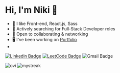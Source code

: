 # Hi, I'm Niki 👋


- 🎨 I like Front-end, React.js, Sass
- 🌱 Actively searching for Full-Stack Developer roles
- 🤝 Open to collaborating & networking
- 🖥️ I've been working on [Portfolio](https://nrenner0211.github.io/super-react-portfolio/)
- 

[![Linkedin Badge](https://img.shields.io/badge/nrenner0211-0077B5?style=for-the-badge&logo=linkedin&logoColor=white&link=https://www.linkedin.com/in/nicolette-renner/)](https://www.linkedin.com/in/nicolette-renner/)
[![LeetCode Badge](https://img.shields.io/badge/-LeetCode-FFA116?style=for-the-badge&logo=LeetCode&logoColor=black&link=https://www.leetcode.com/nrenner0211/)](https://www.leetcode.com/nrenner0211/)
![Gmail Badge](https://img.shields.io/badge/nicolette.rachelle11@gmail.com-D14836?style=for-the-badge&logo=gmail&logoColor=white)

<img src="https://github-readme-stats.vercel.app/api/top-langs?username=nrenner0211&show_icons=true&locale=en&layout=compact&theme=tokyonight" alt="ovi" />

<img src="https://github-readme-streak-stats.herokuapp.com/?user=nrenner0211&theme=tokyonight" alt="mystreak"/>
